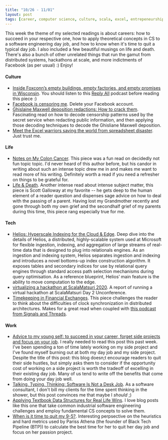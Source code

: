 ```yaml
---
title: "10/26 - 11/01"
layout: post
tags: [career, computer science, culture, scala, excel, entrepeneurship, distributed systems, life, business, consulting]
---
```


This week the theme of my selected readings is about careers: how to succeed in your respective one, how to apply theoretical concepts in CS to a software engineering day job, and how to know when it's time to quit a typical day job.  I also included a few beautiful musings on life and death.  There's also a bunch of other unrelated things that run the gamut from distributed systems, hackathons at scale, and more indictments of Facebook (as per usual) :)  Enjoy!

#### Culture

* [Inside Foxconn’s empty buildings, empty factories, and empty promises in Wisconsin](https://www.theverge.com/21507966/foxconn-empty-factories-wisconsin-jobs-loophole-trump).  You should listen to this [Reply All](https://gimletmedia.com/shows/reply-all/wbhjwd) podcast before reading this piece :)
* [Facebook is censoring me](https://themargins.substack.com/p/facebook-is-censoring-me).  Delete your Facebook account.
* [Ghislaine Maxwell deposition redactions: How to crack them](https://slate.com/news-and-politics/2020/10/ghislaine-maxwell-deposition-redactions-epstein-how-to-crack.html).  Fascinating read on how to decode censorship patterns used by the secret service when redacting public information, and then applying those decoding techniques to decode the Ghisliane Maxwell deposition.  
* [Meet the Excel warriors saving the world from spreadsheet disaster](https://www.wired.co.uk/article/spreadsheet-excel-errors).  Just trust me.

#### Life

* [Notes on My Colon Cancer](https://www.charlieharrington.com/colon-cancer).  This piece was a fun read on decidedly not fun topic topic.  I'd never heard of this author before, but his candor in writing about such an intense topic drew me in and makes me want to read more of his writing.  Definitely worth a read if you need a refresher on things to be grateful for.
* [Life & Death](https://www.profgalloway.com/life-death).  Another intense read about intense subject matter, this piece is Scott Galloway at my favorite -- he gets deep to the human element of a reader question and dispenses sage advice on how to deal with the passing of a parent.  Having lost my Grandmother recently and gone through both my own grief and the secondhalf grief of my parents during this time, this piece rang especially true for me.

#### Tech

* [Helios: Hyperscale Indexing for the Cloud & Edge](http://www.vldb.org/pvldb/vol13/p3231-potharaju.pdf).  Deep dive into the details of Helios, a distributed, highly-scalable system used at Microsoft for flexible ingestion, indexing, and aggregation of large streams of real-time data that is designed to plug into relationals engines.  As an ingestion and indexing system, Helios separates ingestion and indexing and introduces a novel bottoms-up index construction algorithm. It exposes tables and secondary indices for use by relational query engines through standard access path selection mechanisms during query optimisation. As a reference blueprint, Helios’ main feature is the ability to move computation to the edge.
* [virtualizing a hackathon at ScalaMatsuri 2020](https://eed3si9n.com/virtualizing-hackathon-at-scalamatsuri2020).  A report of running a virtual hackathon at ScalaMatsuri Day 2 Unconference.
* [Timekeeping in Financial Exchanges](https://lucaspauker.ml/articles/20).  This piece challenges the reader to think about the difficulties of clock synchronization in distributed architectures.  Makes for a great read when coupled with [this podcast from Signals and Threads](https://signalsandthreads.com/clock-synchronization/).

#### Work

* [Advice to my young self: to succeed in your career, forget side projects and focus on your job](https://manuel.darcemont.fr/posts/focus-on-jour-job/).  I really needed to read this post this past week.  I've been spending a ton of time lately working on my side project and I've found myself burning out at both my day job and my side project.  Despite the title of this post: this blog doesn;t encourage readers to quit their side hustles, but simply asks them to consider if the opportunity cost of working on a side project is worth the tradeoff of excelling in their existing day job.  Many of us tend to write off the benefits that come from doing your day job well.  
* [Talking, Typing, Thinking: Software Is Not a Desk Job](https://daniel.fone.net.nz/blog/2020/10/21/talking-typing-thinking-software-is-not-a-desk-job/).  As a software consultant, I don't bill my clients for the time spent thinking in the shower, but this post convinces me that maybe I _should_ ;)
* [Applying Textbook Data Structures for Real Life Wins](https://heap.io/blog/engineering/applying-textbook-data-structures-for-real-life-wins).  I love blog posts like this one that take common industrial software engineering challenges and employ fundamental CS concepts to solve them.
* [When is it time to quit my 9-5?](https://letterstoanewdeveloper.com/2020/10/26/when-is-it-time-to-quit-my-9-5/).  Interesting perpsective on the heuristics and hard metrics used by Pariss Athena (the founder of Black Tech Pipeline (BTP)) to calculate the best time for her to quit her day job and focus on her passion project.
